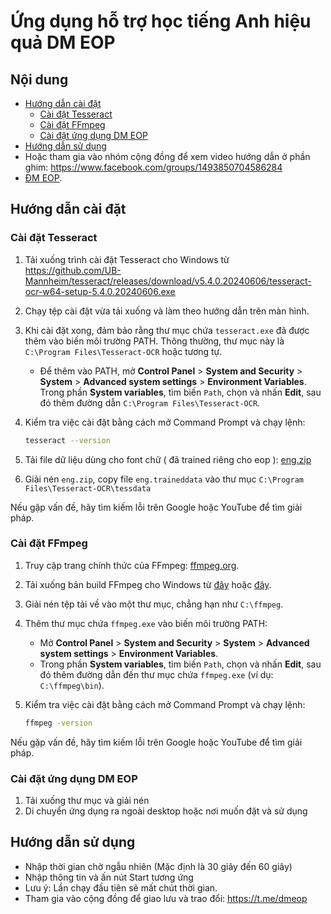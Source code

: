 # Ứng dụng hỗ trợ học tiếng Anh hiệu quả DM EOP


## Nội dung
- [Hướng dẫn cài đặt](#hướng-dẫn-cài-đặt)
  - [Cài đặt Tesseract](#cài-đặt-tesseract)
  - [Cài đặt FFmpeg](#cài-đặt-ffmpeg)
  - [Cài đặt ứng dụng DM EOP](#cài-đặt-ứng-dụng-dm-eop)
- [Hướng dẫn sử dụng](#hướng-dẫn-sử-dụng)
- Hoặc tham gia vào nhóm cộng đồng để xem video hướng dẫn ở phần ghim: https://www.facebook.com/groups/1493850704586284
- [ĐM EOP](https://www.facebook.com/groups/1493850704586284).
## Hướng dẫn cài đặt


### Cài đặt Tesseract

1. Tải xuống trình cài đặt Tesseract cho Windows từ https://github.com/UB-Mannheim/tesseract/releases/download/v5.4.0.20240606/tesseract-ocr-w64-setup-5.4.0.20240606.exe
2. Chạy tệp cài đặt vừa tải xuống và làm theo hướng dẫn trên màn hình.
3. Khi cài đặt xong, đảm bảo rằng thư mục chứa `tesseract.exe` đã được thêm vào biến môi trường PATH. Thông thường, thư mục này là `C:\Program Files\Tesseract-OCR` hoặc tương tự.
   - Để thêm vào PATH, mở **Control Panel** > **System and Security** > **System** > **Advanced system settings** > **Environment Variables**. Trong phần **System variables**, tìm biến `Path`, chọn và nhấn **Edit**, sau đó thêm đường dẫn `C:\Program Files\Tesseract-OCR`.
4. Kiểm tra việc cài đặt bằng cách mở Command Prompt và chạy lệnh:

   ```bash
   tesseract --version
   ```
5. Tải file dữ liệu dùng cho font chữ ( đã trained riêng cho eop ): [eng.zip](https://github.com/user-attachments/files/17023612/eng.zip)
6. Giải nén `eng.zip`, copy file `eng.traineddata` vào thư mục `C:\Program Files\Tesseract-OCR\tessdata`

Nếu gặp vấn đề, hãy tìm kiếm lỗi trên Google hoặc YouTube để tìm giải pháp.


### Cài đặt FFmpeg

1. Truy cập trang chính thức của FFmpeg: [ffmpeg.org](https://ffmpeg.org/download.html).
2. Tải xuống bản build FFmpeg cho Windows từ [đây](https://www.gyan.dev/ffmpeg/builds/ffmpeg-release-full.7z) hoặc [đây](https://www.btbn.net/ffmpeg-builds/).
3. Giải nén tệp tải về vào một thư mục, chẳng hạn như `C:\ffmpeg`.
4. Thêm thư mục chứa `ffmpeg.exe` vào biến môi trường PATH:
   - Mở **Control Panel** > **System and Security** > **System** > **Advanced system settings** > **Environment Variables**.
   - Trong phần **System variables**, tìm biến `Path`, chọn và nhấn **Edit**, sau đó thêm đường dẫn đến thư mục chứa `ffmpeg.exe` (ví dụ: `C:\ffmpeg\bin`).
5. Kiểm tra việc cài đặt bằng cách mở Command Prompt và chạy lệnh:

   ```bash
   ffmpeg -version
   ```

Nếu gặp vấn đề, hãy tìm kiếm lỗi trên Google hoặc YouTube để tìm giải pháp.
  
### Cài đặt ứng dụng DM EOP

1. Tải xuống thư mục và giải nén
3. Di chuyển ứng dụng ra ngoài desktop hoặc nơi muốn đặt và sử dụng

   
## Hướng dẫn sử dụng
- Nhập thời gian chờ ngẫu nhiên (Mặc định là 30 giây đến 60 giây)
- Nhập thông tin và ấn nút Start tương ứng
- Lưu ý: Lần chạy đầu tiên sẽ mất chút thời gian.
- Tham gia vào cộng đồng để giao lưu và trao đổi: https://t.me/dmeop
